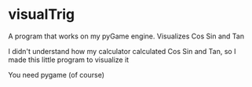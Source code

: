# visualTrig
A program that works on my pyGame engine. Visualizes Cos Sin and Tan

I didn't understand how my calculator calculated Cos Sin and Tan, so I made this little program to visualize it

You need pygame (of course)
